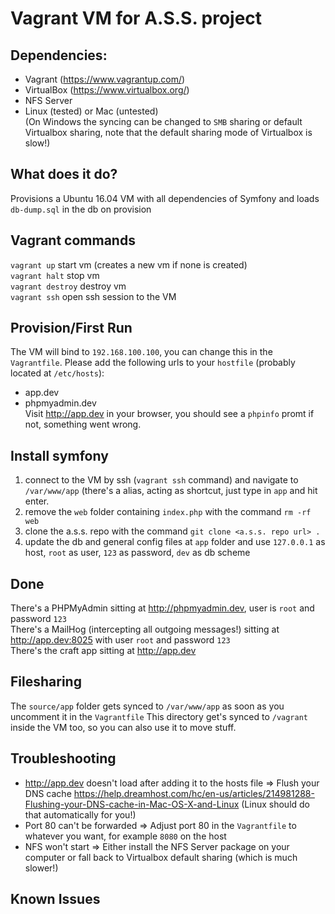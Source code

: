 # Vagrant VM for A.S.S. project  
  
## Dependencies:  
- Vagrant (https://www.vagrantup.com/)  
- VirtualBox (https://www.virtualbox.org/)  
- NFS Server  
- Linux (tested) or Mac (untested)  
(On Windows the syncing can be changed to `SMB` sharing or default Virtualbox sharing, note that the default sharing mode of Virtualbox is slow!)
  
## What does it do?
Provisions a Ubuntu 16.04 VM with all dependencies of Symfony and loads `db-dump.sql` in the db on provision  

## Vagrant commands
`vagrant up` start vm (creates a new vm if none is created)  
`vagrant halt` stop vm  
`vagrant destroy` destroy vm  
`vagrant ssh` open ssh session to the VM  
  
## Provision/First Run
The VM will bind to `192.168.100.100`, you can change this in the `Vagrantfile`. Please add the following urls to your `hostfile` (probably located at `/etc/hosts`):  
- app.dev  
- phpmyadmin.dev  
Visit http://app.dev in your browser, you should see a `phpinfo` promt if not, something went wrong.
  
## Install symfony
1) connect to the VM by ssh (`vagrant ssh` command) and navigate to `/var/www/app` (there's a alias, acting as shortcut, just type in `app` and hit enter.  
2) remove the `web` folder containing `index.php` with the command `rm -rf web`  
3) clone the a.s.s. repo with the command `git clone <a.s.s. repo url> .`  
4) update the db and general config files at `app` folder and use `127.0.0.1` as host, `root` as user, `123` as password, `dev` as db scheme  
  
## Done
There's a PHPMyAdmin sitting at http://phpmyadmin.dev, user is `root` and password `123`  
There's a MailHog (intercepting all outgoing messages!) sitting at http://app.dev:8025 with user `root` and password `123`  
There's the craft app sitting at http://app.dev  
  
## Filesharing
The `source/app` folder gets synced to `/var/www/app` as soon as you uncomment it in the `Vagrantfile`
This directory get's synced to `/vagrant` inside the VM too, so you can also use it to move stuff.  
  
## Troubleshooting
- http://app.dev doesn't load after adding it to the hosts file => Flush your DNS cache https://help.dreamhost.com/hc/en-us/articles/214981288-Flushing-your-DNS-cache-in-Mac-OS-X-and-Linux (Linux should do that automatically for you!)
- Port 80 can't be forwarded => Adjust port 80 in the `Vagrantfile` to whatever you want, for example `8080` on the host  
- NFS won't start => Either install the NFS Server package on your computer or fall back to Virtualbox default sharing (which is much slower!)  
  
## Known Issues

